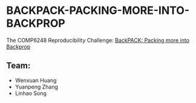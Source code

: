 # BACKPACK-PACKING-MORE-INTO-BACKPROP
The COMP6248 Reproducibility Challenge:
[BackPACK: Packing more into Backprop](https://openreview.net/forum?id=BJlrF24twB)

## Team:
* Wenxuan Huang
* Yuanpeng Zhang
* Linhao Song
